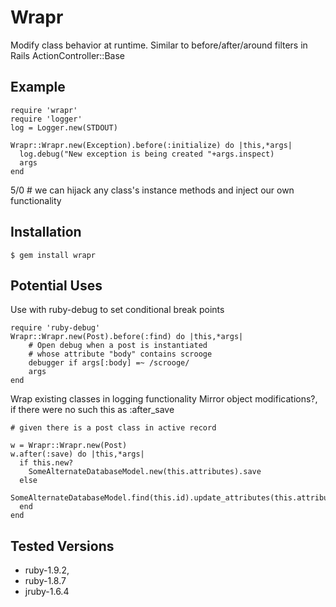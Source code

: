 Wrapr
====

Modify class behavior at runtime. Similar to before/after/around filters in Rails ActionController::Base

Example
------

    require 'wrapr' 
    require 'logger'
    log = Logger.new(STDOUT)

    Wrapr::Wrapr.new(Exception).before(:initialize) do |this,*args|
      log.debug("New exception is being created "+args.inspect)
      args
    end

  5/0 # we can hijack any class's instance methods and inject our own functionality

Installation
------------

    $ gem install wrapr

Potential Uses
--------------

Use with ruby-debug to set conditional break points

    require 'ruby-debug'
    Wrapr::Wrapr.new(Post).before(:find) do |this,*args|
        # Open debug when a post is instantiated 
        # whose attribute "body" contains scrooge
        debugger if args[:body] =~ /scrooge/
        args
    end


Wrap existing classes in logging functionality 
Mirror object modifications?, if there were no such this as :after_save
    
    # given there is a post class in active record

    w = Wrapr::Wrapr.new(Post)
    w.after(:save) do |this,*args|
      if this.new?
        SomeAlternateDatabaseModel.new(this.attributes).save 
      else
        SomeAlternateDatabaseModel.find(this.id).update_attributes(this.attributes)
      end
    end

Tested Versions
---------------

* ruby-1.9.2, 
* ruby-1.8.7
* jruby-1.6.4
